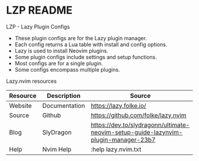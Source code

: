 # LZP README

LZP - Lazy Plugin Configs

- These plugin configs are for the Lazy plugin manager.
- Each config returns a Lua table with install and config options.
- Lazy is used to install Neovim plugins.
- Some plugin configs include settings and setup functions.
- Most configs are for a single plugin.
- Some configs encompass multiple plugins.

Lazy.nvim resources 

| Resource | Description   | Source                                                                             |
|----------|---------------|------------------------------------------------------------------------------------|
| Website  | Documentation | https://lazy.folke.io/                                                             |
| Source   | Github        | https://github.com/folke/lazy.nvim                                                 |
| Blog     | SlyDragon     | https://dev.to/slydragonn/ultimate-neovim-setup-guide-lazynvim-plugin-manager-23b7 |
| Help     | Nvim Help     | :help lazy.nvim.txt                                                                |

